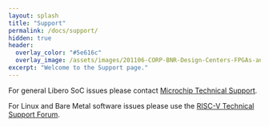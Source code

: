 ```yaml
---
layout: splash
title: "Support"
permalink: /docs/support/
hidden: true
header:
  overlay_color: "#5e616c"
  overlay_image: /assets/images/201106-CORP-BNR-Design-Centers-FPGAs-and-plds-Banner-2880x280.jpg
excerpt: "Welcome to the Support page."
---
```


For general Libero SoC issues please contact [Microchip Technical Support](http://soc.microsemi.com/Portal/DPortal.aspx?v=1).

For Linux and Bare Metal software issues please use the [RISC-V Technical Support Forum](https://exchange.riscv.org/).

